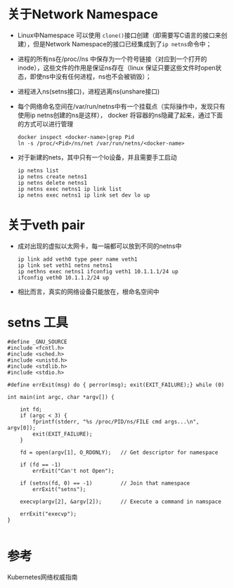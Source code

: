 #  关于Network Namespace

- Linux中Namespace 可以使用 ```clone()```接口创建（即需要写C语言的接口来创建），但是Network Namespace的接口已经集成到了```ip netns```命令中；

- 进程的所有ns在/proc/<pid>/ns 中保存为一个符号链接（对应到一个打开的inode），这些文件的作用是保证ns存在（linux 保证只要这些文件时open状态，即使ns中没有任何进程，ns也不会被销毁）；

- 进程进入ns(setns接口)，进程逃离ns(unshare接口)

- 每个网络命名空间在/var/run/netns中有一个挂载点（实际操作中，发现只有使用ip netns创建的ns是这样）， docker 将容器的ns隐藏了起来，通过下面的方式可以进行管理

    ```shell
    docker inspect <docker-name>|grep Pid
    ln -s /proc/<Pid>/ns/net /var/run/netns/<docker-name>
    ```
- 对于新建的nets，其中只有一个lo设备，并且需要手工启动

    ```shell
    ip netns list
    ip netns create netns1
    ip netns delete netns1
    ip netns exec netns1 ip link list
    ip netns exec netns1 ip link set dev lo up
    
    ```
# 关于veth pair

- 成对出现的虚拟以太网卡，每一端都可以放到不同的netns中

    ```shell
    ip link add veth0 type peer name veth1
    ip link set veth1 netns netns1
    ip nethns exec netns1 ifconfig veth1 10.1.1.1/24 up
    ifconfig veth0 10.1.1.2/24 up 
    ```  
- 相比而言，真实的网络设备只能放在，根命名空间中


# setns 工具

```
#define _GNU_SOURCE
#include <fcntl.h>
#include <sched.h>
#include <unistd.h>
#include <stdlib.h>
#include <stdio.h>
 
#define errExit(msg) do { perror(msg); exit(EXIT_FAILURE);} while (0)
 
int main(int argc, char *argv[]) {
	
	int fd;
	if (argc < 3) {
		fprintf(stderr, "%s /proc/PID/ns/FILE cmd args...\n", argv[0]);
		exit(EXIT_FAILURE);
	}
	
	fd = open(argv[1], O_RDONLY);   // Get descriptor for namespace
    
	if (fd == -1)
		errExit("Can't not Open");
	
	if (setns(fd, 0) == -1)         // Join that namespace
		errExit("setns");
	
	execvp(argv[2], &argv[2]);      // Execute a command in namspace
	
	errExit("execvp");
}
  
```

# 参考

Kubernetes网络权威指南